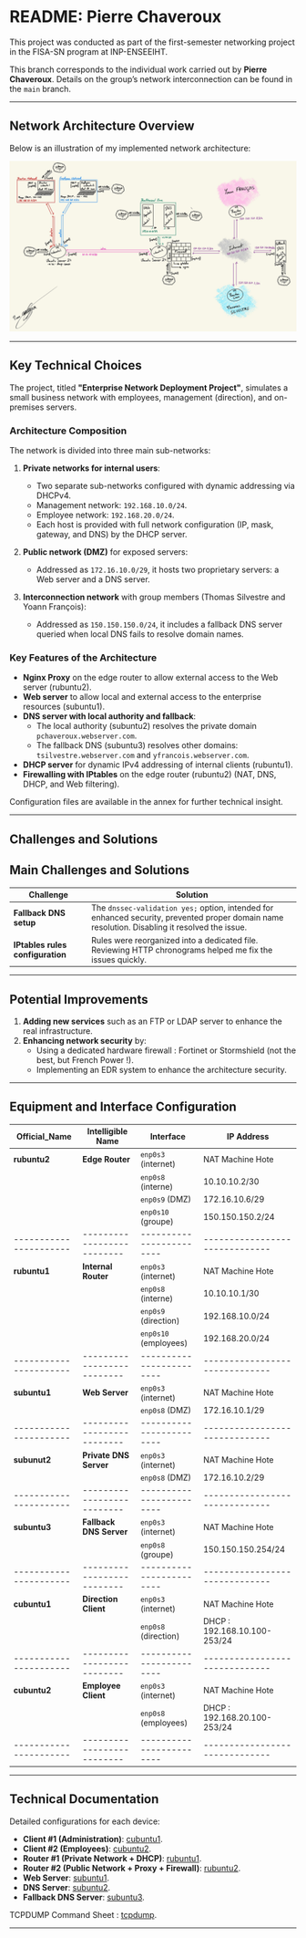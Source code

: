 # README: Pierre Chaveroux

This project was conducted as part of the first-semester networking project in the FISA-SN program at INP-ENSEEIHT.

This branch corresponds to the individual work carried out by **Pierre Chaveroux**. Details on the group’s network interconnection can be found in the `main` branch.

---

## Network Architecture Overview

Below is an illustration of my implemented network architecture: 

![Network_Architecture](Ressources_&_Configurations-P.Chaveroux/ressources/pchaveroux_architecture.jpg)

---

## Key Technical Choices

The project, titled **"Enterprise Network Deployment Project"**, simulates a small business network with employees, management (direction), and on-premises servers.

### Architecture Composition
The network is divided into three main sub-networks: 

1. **Private networks for internal users**: 
   - Two separate sub-networks configured with dynamic addressing via DHCPv4. 
   - Management network: `192.168.10.0/24`. 
   - Employee network: `192.168.20.0/24`. 
   - Each host is provided with full network configuration (IP, mask, gateway, and DNS) by the DHCP server.

2. **Public network (DMZ)** for exposed servers: 
   - Addressed as `172.16.10.0/29`, it hosts two proprietary servers: a Web server and a DNS server.

3. **Interconnection network** with group members (Thomas Silvestre and Yoann François): 
   - Addressed as `150.150.150.0/24`, it includes a fallback DNS server queried when local DNS fails to resolve domain names. 

### Key Features of the Architecture
- **Nginx Proxy** on the edge router to allow external access to the Web server (rubuntu2). 
- **Web server** to allow local and external access to the enterprise resources (subuntu1).
- **DNS server with local authority and fallback**: 
  - The local authority (subuntu2) resolves the private domain `pchaveroux.webserver.com`. 
  - The fallback DNS (subuntu3) resolves other domains: `tsilvestre.webserver.com` and `yfrancois.webserver.com`. 
- **DHCP server** for dynamic IPv4 addressing of internal clients (rubuntu1). 
- **Firewalling with IPtables** on the edge router (rubuntu2) (NAT, DNS, DHCP, and Web filtering). 


Configuration files are available in the annex for further technical insight. 

---

## Challenges and Solutions

## Main Challenges and Solutions

| **Challenge**                            | **Solution**                                                                                       |
|------------------------------------------|---------------------------------------------------------------------------------------------------|
| **Fallback DNS setup**                   | The `dnssec-validation yes;` option, intended for enhanced security, prevented proper domain name resolution. Disabling it resolved the issue. |
| **IPtables rules configuration**         | Rules were reorganized into a dedicated file. Reviewing HTTP chronograms helped me fix the issues quickly. |

---

## Potential Improvements
1. **Adding new services** such as an FTP or LDAP server to enhance the real infrastructure. 
2. **Enhancing network security** by: 
   - Using a dedicated hardware firewall : Fortinet or Stormshield (not the best, but French Power !). 
   - Implementing an EDR system to enhance the architecture security. 

---

## Equipment and Interface Configuration

| **Official_Name**    | **Intelligible Name**    | **Interface**          | **IP Address**               |
|----------------------|--------------------------|------------------------|------------------------------|
| **rubuntu2**         | **Edge Router**          | `enp0s3` (internet)    | NAT Machine Hote             |
|                      |                          | `enp0s8` (interne)     | 10.10.10.2/30                |
|                      |                          | `enp0s9` (DMZ)         | 172.16.10.6/29               |
|                      |                          | `enp0s10` (groupe)     | 150.150.150.2/24             |
|----------------------|--------------------------|------------------------|------------------------------|
| **rubuntu1**         | **Internal Router**      | `enp0s3` (internet)    | NAT Machine Hote             |
|                      |                          | `enp0s8` (interne)     | 10.10.10.1/30                |
|                      |                          | `enp0s9` (direction)   | 192.168.10.0/24              |
|                      |                          | `enp0s10` (employees)  | 192.168.20.0/24              |
|----------------------|--------------------------|------------------------|------------------------------|
| **subuntu1**         | **Web Server**           | `enp0s3` (internet)    | NAT Machine Hote             |
|                      |                          | `enp0s8` (DMZ)         | 172.16.10.1/29               |
|----------------------|--------------------------|------------------------|------------------------------|
| **subunut2**         | **Private DNS Server**   | `enp0s3` (internet)    | NAT Machine Hote             |
|                      |                          | `enp0s8` (DMZ)         | 172.16.10.2/29               |
|----------------------|--------------------------|------------------------|------------------------------|
| **subuntu3**         | **Fallback DNS Server**  | `enp0s3` (internet)    | NAT Machine Hote             |
|                      |                          | `enp0s8` (groupe)      | 150.150.150.254/24           |
|----------------------|--------------------------|------------------------|------------------------------|
| **cubuntu1**         | **Direction Client**     | `enp0s3` (internet)    | NAT Machine Hote             |
|                      |                          | `enp0s8` (direction)   | DHCP : 192.168.10.100-253/24 |
|----------------------|--------------------------|------------------------|------------------------------|
| **cubuntu2**         | **Employee Client**      | `enp0s3` (internet)    | NAT Machine Hote             |
|                      |                          | `enp0s8` (employees)   | DHCP : 192.168.20.100-253/24 |
|----------------------|--------------------------|------------------------|------------------------------|

--- 

## Technical Documentation

Detailed configurations for each device: 
- **Client #1 (Administration)**: [cubuntu1](Ressources_&_Configurations-P.Chaveroux/configuration_files/cubuntu1.md). 
- **Client #2 (Employees)**: [cubuntu2](Ressources_&_Configurations-P.Chaveroux/configuration_files/cubuntu2.md). 
- **Router #1 (Private Network + DHCP)**: [rubuntu1](Ressources_&_Configurations-P.Chaveroux/configuration_files/rubuntu1.md). 
- **Router #2 (Public Network + Proxy + Firewall)**: [rubuntu2](Ressources_&_Configurations-P.Chaveroux/configuration_files/rubuntu2.md). 
- **Web Server**: [subuntu1](Ressources_&_Configurations-P.Chaveroux/configuration_files/subuntu1.md). 
- **DNS Server**: [subuntu2](Ressources_&_Configurations-P.Chaveroux/configuration_files/subuntu2.md). 
- **Fallback DNS Server**: [subuntu3](Ressources_&_Configurations-P.Chaveroux/configuration_files/subuntu3.md). 

TCPDUMP Command Sheet : [tcpdump](Ressources_&_Configurations-P.Chaveroux/ressources/tcpdump_sheet.md).

---

